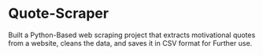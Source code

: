 # Quote-Scraper
Built a Python-Based web scraping project that extracts motivational quotes from a website, cleans the data, and saves it in CSV format for Further use.
